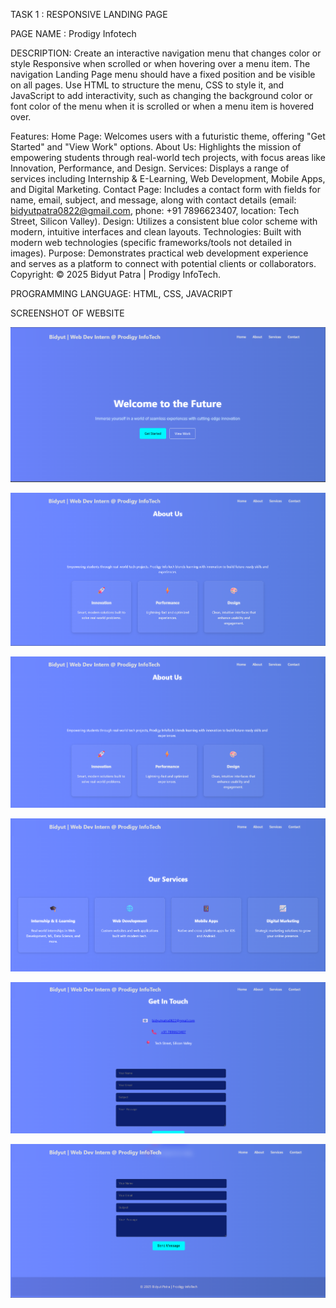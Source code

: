 TASK 1 : RESPONSIVE LANDING PAGE 

PAGE NAME : Prodigy Infotech

DESCRIPTION: Create an interactive navigation menu that changes color or style Responsive when scrolled or when hovering over a menu item. The navigation Landing Page menu should have a fixed position and be visible on all pages. Use HTML to structure the menu, CSS to style it, and JavaScript to add interactivity, such as changing the background color or font color of the menu when it is scrolled or when a menu item is hovered over.

Features:
    Home Page: Welcomes users with a futuristic theme, offering "Get Started" and "View Work" options.
    About Us: Highlights the mission of empowering students through real-world tech projects, with focus areas like Innovation, Performance, and Design.
    Services: Displays a range of services including Internship & E-Learning, Web Development, Mobile Apps, and Digital Marketing.
   Contact Page: Includes a contact form with fields for name, email, subject, and message, along with contact details (email: bidyutpatra0822@gmail.com, phone: +91 7896623407, location: Tech Street, Silicon Valley).
  Design: Utilizes a consistent blue color scheme with modern, intuitive interfaces and clean layouts.
  Technologies: Built with modern web technologies (specific frameworks/tools not detailed in images).
  Purpose: Demonstrates practical web development experience and serves as a platform to connect with potential clients or collaborators.
 Copyright: © 2025 Bidyut Patra | Prodigy InfoTech.

PROGRAMMING LANGUAGE: HTML, CSS, JAVACRIPT

SCREENSHOT OF WEBSITE

![image alt](https://github.com/Bidyut398/PRODIGY_WD_01/blob/0112c38d1246c002fdd6a449a5c24309fe4d21ea/Screenshot%202025-07-21%20200747.png)

![image alt](https://github.com/Bidyut398/PRODIGY_WD_01/blob/37f8406c80e448cdf4d96a579dbc33e82534882f/Screenshot%202025-07-21%20200812.png)

![image alt](https://github.com/Bidyut398/PRODIGY_WD_01/blob/bfb6a7456227f445535796c563c642da46f00a72/Screenshot%202025-07-21%20200822.png)

![image alt](https://github.com/Bidyut398/PRODIGY_WD_01/blob/814da11feb447e63d59bd2f5834c4e01bad6db6a/Screenshot%202025-07-21%20200842.png)

![image alt](https://github.com/Bidyut398/PRODIGY_WD_01/blob/0acc808817a4dd5aefc4cfea726389cc98f1ffc7/Screenshot%202025-07-21%20200912.png)

![image alt](https://github.com/Bidyut398/PRODIGY_WD_01/blob/2a97a3bba0781772818fce51fa55275d661952e0/Screenshot%202025-07-21%20200929.png)
